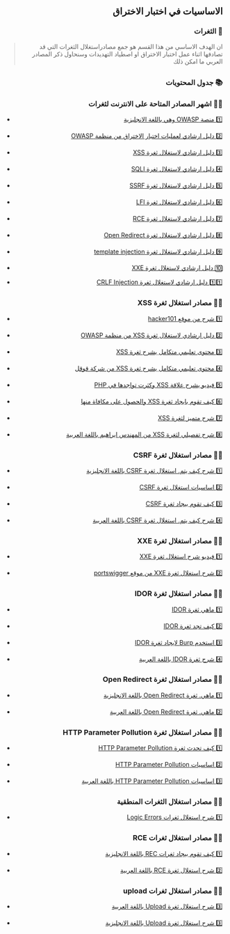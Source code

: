 <h2 dir='rtl' align='right'>الاساسيات في اختبار الاختراق  </h2>

<h3 dir='rtl' align='right'> 💉 الثغرات </h3>

>  <p dir='rtl' align='right'> ان الهدف الاساسي من هذا القسم هو جمع مصادراستغلال الثغرات التي قد تصادفها اثناء عمل اختبار الاختراق او اصطياد التهديدات وسنحاول ذكر المصادر العربي ما امكن ذلك 
</p>

## <h3 dir='rtl' align='right'>📚 جدول المحتويات  </h3>

<h3 dir='rtl' align='right'>🔽💉 اشهر المصادر المتاحة على الانترنت لثغرات  </h3>

- [<p dir='rtl' align='right'>1️⃣ منصة OWASP وهي باللغة الانجليزية </p>](https://www.owasp.org/index.php/Category:OWASP_Top_Ten_Project)
- [<p dir='rtl' align='right'>2️⃣ دليل ارشادي لعمليات اختبار الاختراق من منظمة OWASP  </p>](https://www.owasp.org/index.php/OWASP_Testing_Project)
- [<p dir='rtl' align='right'>3️⃣ دليل ارشادي لاستغلال ثغرة XSS </p>](https://github.com/EdOverflow/bugbounty-cheatsheet/blob/master/cheatsheets/xss.md)
- [<p dir='rtl' align='right'>4️⃣ دليل ارشادي لاستغلال ثغرة SQLI </p>](https://github.com/EdOverflow/bugbounty-cheatsheet/blob/master/cheatsheets/sqli.md)
- [<p dir='rtl' align='right'>5️⃣ دليل ارشادي لاستغلال ثغرة SSRF </p>](https://github.com/EdOverflow/bugbounty-cheatsheet/blob/master/cheatsheets/ssrf.md)
- [<p dir='rtl' align='right'>6️⃣ دليل ارشادي لاستغلال ثغرة LFI </p>](https://github.com/EdOverflow/bugbounty-cheatsheet/blob/master/cheatsheets/lfi.md)
- [<p dir='rtl' align='right'>7️⃣ دليل ارشادي لاستغلال ثغرة RCE </p>](https://github.com/EdOverflow/bugbounty-cheatsheet/blob/master/cheatsheets/rce.md)
- [<p dir='rtl' align='right'>8️⃣ دليل ارشادي لاستغلال ثغرة Open Redirect </p>](https://github.com/EdOverflow/bugbounty-cheatsheet/blob/master/cheatsheets/open-redirect.md)
- [<p dir='rtl' align='right'>9️⃣ دليل ارشادي لاستغلال ثغرة template injection </p>](https://github.com/EdOverflow/bugbounty-cheatsheet/blob/master/cheatsheets/template-injection.md)
- [<p dir='rtl' align='right'>🔟 دليل ارشادي لاستغلال ثغرة XXE </p>](https://github.com/EdOverflow/bugbounty-cheatsheet/blob/master/cheatsheets/xxe.md)
- [<p dir='rtl' align='right'>1️⃣1️⃣ دليل ارشادي لاستغلال ثغرة CRLF Injection </p>](https://github.com/EdOverflow/bugbounty-cheatsheet/blob/master/cheatsheets/crlf.md)

<h3 dir='rtl' align='right'>🔽💉 مصادر استغلال ثغرة XSS  </h3>

- [<p dir='rtl' align='right'>1️⃣ شرح من موقع hacker101  </p>](https://www.hacker101.com/sessions/xss)
- [<p dir='rtl' align='right'>2️⃣ دليل ارشادي لاستغلال ثغرة XSS من منظمة OWASP </p>](https://www.owasp.org/index.php/Cross-site_Scripting_(XSS))
- [<p dir='rtl' align='right'>3️⃣ محتوى تعليمي متكامل يشرح ثغرة XSS </p>](https://excess-xss.com/)
- [<p dir='rtl' align='right'>4️⃣ محتوى تعليمي متكامل يشرح ثغرة XSS من شركة قوقل </p>](https://www.google.com/intl/am_AD/about/appsecurity/learning/xss/)
- [<p dir='rtl' align='right'>5️⃣ فيديو يشرح علاقة XSS وكثرت تواجدها في PHP </p>](https://www.youtube.com/watch?v=Q2mGcbkX550)
- [<p dir='rtl' align='right'>6️⃣ كيف تقوم بايجاد ثغرة XSS والحصول على مكافاة منها </p>](https://www.youtube.com/watch?v=IWbmP0Z-yQg)
- [<p dir='rtl' align='right'>7️⃣ شرح متميز لثغرة XSS </p>](https://www.youtube.com/watch?v=EoaDgUgS6QA)
- [<p dir='rtl' align='right'>8️⃣ شرح تفصيلي لثغرة XSS من المهندس ابراهيم باللغة العربية </p>](https://www.youtube.com/watch?v=xiw_O5shcK4)

<h3 dir='rtl' align='right'>🔽💉 مصادر استغلال ثغرة CSRF  </h3>

- [<p dir='rtl' align='right'>1️⃣ شرح كيف يتم. استغلال ثغرة CSRF باللغة الانجليزية </p>](https://www.youtube.com/watch?v=eWEgUcHPle0)
- [<p dir='rtl' align='right'>2️⃣  اساسيات استغلال ثغرة CSRF </p>](https://princetechhavenz.wordpress.com/2019/12/11/csrf-basics/)
- [<p dir='rtl' align='right'>3️⃣ كيف تقوم بيجاد ثغرة CSRF </p>](https://www.youtube.com/watch?v=ULvf6N8AL2A)
- [<p dir='rtl' align='right'>4️⃣ شرح كيف يتم. استغلال ثغرة CSRF باللغة العربية </p>](https://youtu.be/Sk3498DPjiw)

<h3 dir='rtl' align='right'>🔽💉 مصادر استغلال ثغرة XXE  </h3>

- [<p dir='rtl' align='right'>1️⃣  فيديو شرح استغلال ثغرة XXE </p>](https://www.youtube.com/watch?v=gjm6VHZa_8s)
- [<p dir='rtl' align='right'>2️⃣ شرح استغلال ثغرة XXE من موقع portswigger </p>](https://portswigger.net/web-security/xxe)

<h3 dir='rtl' align='right'>🔽💉 مصادر استغلال ثغرة IDOR  </h3>

- [<p dir='rtl' align='right'>1️⃣ ماهي ثغرة IDOR </p>](https://www.youtube.com/watch?v=rloqMGcPMkI)
- [<p dir='rtl' align='right'>2️⃣ كيف تجد ثغرة IDOR </p>](https://www.youtube.com/watch?v=gINAtzdccts)
- [<p dir='rtl' align='right'>3️⃣ استخدم Burp لايجاد ثغرة IDOR </p>](https://www.youtube.com/watch?v=3K1-a7dnA60)
- [<p dir='rtl' align='right'>4️⃣ شرح ثغرة IDOR باللغة العربية </p>](https://youtu.be/hYyKSF2x_8I)

<h3 dir='rtl' align='right'>🔽💉 مصادر استغلال ثغرة Open Redirect  </h3>

- [<p dir='rtl' align='right'>1️⃣ ماهي. ثغرة Open Redirect باللغة الانجليزية </p>](https://www.youtube.com/watch?v=4Jk_I-cw4WE)
- [<p dir='rtl' align='right'>2️⃣  ماهي. ثغرة Open Redirect باللغة العربية </p>](https://youtu.be/Pv6i1pJDnLo)

<h3 dir='rtl' align='right'>🔽💉 مصادر استغلال ثغرة HTTP Parameter Pollution  </h3>

- [<p dir='rtl' align='right'>1️⃣  كيف تحدث ثغرة HTTP Parameter Pollution </p>](https://www.youtube.com/watch?v=QVZBl8yxVX0)
- [<p dir='rtl' align='right'>2️⃣ اساسيات HTTP Parameter Pollution </p>](https://www.imperva.com/learn/application-security/http-parameter-pollution/)
- [<p dir='rtl' align='right'>3️⃣  اساسيات HTTP Parameter Pollution باللغة العربية</p>](https://www.isecur1ty.org/مقال-جديد-شرح-تكنيك-هجوم-hpp/)

<h3 dir='rtl' align='right'>🔽💉 مصادر استغلال الثغرات المنطقية </h3>

- [<p dir='rtl' align='right'>1️⃣ شرح استغلال ثغرات Logic Errors </p>](https://www.youtube.com/watch?v=RobCqW2KwGs)

<h3 dir='rtl' align='right'>🔽💉 مصادر استغلال ثغرات RCE </h3>

- [<p dir='rtl' align='right'>1️⃣ كيف تقوم بيجاد ثغرات REC باللغة الانجليزية </p>](https://www.youtube.com/watch?v=5BTvTE3gEq8)
- [<p dir='rtl' align='right'>2️⃣ شرح استغلال ثغرة RCE  باللغة العربية </p>](https://youtu.be/B3hB7XtR4GM)

<h3 dir='rtl' align='right'>🔽💉 مصادر استغلال ثغرات upload </h3>

- [<p dir='rtl' align='right'>3️⃣ شرح استغلال ثغرة Upload  باللغة العربية </p>](https://youtu.be/j_09DZfqT-4)
- [<p dir='rtl' align='right'>3️⃣ شرح استغلال ثغرة Upload  باللغة الانجليزية </p>](https://youtu.be/CmF9sEyKZNo)
